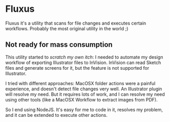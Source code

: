 Fluxus
======

Fluxus it's a utility that scans for file changes and executes certain workflows.
Probably the most original utility in the world ;)

Not ready for mass consumption
------------------------------

This utility started to *scratch my own itch*: I needed to automate my design workflow of exporting
Illustrator files to InVision. InVision can read Sketch files and generate screens for it, but the feature is not
supported for Illustrator.

I tried with different approaches: MacOSX folder actions were a painful experience, and doesn't detect file changes
very well. An Illustrator plugin will resolve my need. But it requires lots of work, and I can resolve my need using other
tools (like a MacOSX Workflow to extract images from PDF).

So I end using NodeJS. It's easy for me to code in it, resolves my problem, and it can be extended to execute other actions.
